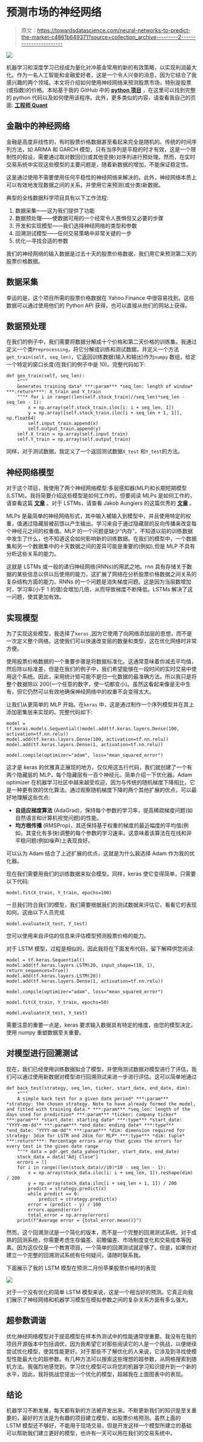# 预测市场的神经网络

> 原文：<https://towardsdatascience.com/neural-networks-to-predict-the-market-c4861b649371?source=collection_archive---------2----------------------->

![](img/9a3b9530b7a9accef302aba49a6e1938.png)

机器学习和深度学习已经成为量化对冲基金常用的新的有效策略，以实现利润最大化。作为一名人工智能和金融爱好者，这是一个令人兴奋的消息，因为它结合了我感兴趣的两个领域。本文将介绍如何使用神经网络来预测股票市场，特别是股票(或指数)的价格。本帖基于我的 GitHub 中的 [**python 项目**](https://github.com/VivekPa/IntroNeuralNetworks) ，在这里可以找到完整的 python 代码以及如何使用该程序。此外，更多类似的内容，请查看我自己的页面: [**工程师 Quant**](https://medium.com/engineer-quant)

## 金融中的神经网络

金融是高度非线性的，有时股票价格数据甚至看起来完全是随机的。传统的时间序列方法，如 ARIMA 和 GARCH 模型，只有当序列是平稳的时才有效，这是一个限制性的假设，需要通过取对数回归(或其他变换)对序列进行预处理。然而，在实时交易系统中实现这些模型的主要问题是，随着新数据的增加，不能保证稳定性。

这是通过使用不需要使用任何平稳性的神经网络来解决的。此外，神经网络本质上可以有效地发现数据之间的关系，并使用它来预测(或分类)新数据。

典型的全栈数据科学项目具有以下工作流程:

1.  数据采集——这为我们提供了功能
2.  数据预处理——使数据可用的一个经常令人畏惧但又必要的步骤
3.  开发和实现模型——我们选择神经网络的类型和参数
4.  回溯测试模型——任何交易策略中非常关键的一步
5.  优化—寻找合适的参数

我们的神经网络的输入数据是过去十天的股票价格数据，我们用它来预测第二天的股票价格数据。

## 数据采集

幸运的是，这个项目所需的股票价格数据在 Yahoo Finance 中很容易找到。这些数据可以通过使用他们的 Python API 获得，也可以直接从他们的网站上获得。

## 数据预处理

在我们的例子中，我们需要将数据分解成十个价格和第二天价格的训练集。我通过定义一个类`Preprocessing`，将它分解成训练和测试数据，并定义一个方法`get_train(self, seq_len)`，它返回训练数据(输入和输出)作为`numpy` 数组，给定一个特定的窗口长度(在我们的例子中是 10)。完整代码如下:

```
def gen_train(self, seq_len):
    *"""
    Generates training data* ***:param*** *seq_len: length of window* ***:return****: X_train and Y_train
    """* for i in range((len(self.stock_train)//seq_len)*seq_len - seq_len - 1):
        x = np.array(self.stock_train.iloc[i: i + seq_len, 1])
        y = np.array([self.stock_train.iloc[i + seq_len + 1, 1]], np.float64)
        self.input_train.append(x)
        self.output_train.append(y)
    self.X_train = np.array(self.input_train)
    self.Y_train = np.array(self.output_train)
```

同样，对于测试数据，我定义了一个返回测试数据`X_test` 和`Y_test`的方法。

## 神经网络模型

对于这个项目，我使用了两个神经网络模型:多层感知器(MLP)和长期短期模型(LSTM)。我将简要介绍这些模型是如何工作的，但要阅读 MLPs 是如何工作的，请查看这篇 [**文章**](https://medium.com/engineer-quant/multilayer-perceptron-4453615c4337) 。对于 LSTMs，请查看 Jakob Aungiers 的这篇优秀的 [**文章**](https://www.altumintelligence.com/articles/a/Time-Series-Prediction-Using-LSTM-Deep-Neural-Networks) 。

MLPs 是最简单的神经网络形式，其中输入被输入到模型中，并且使用特定的权重，值通过隐藏层被前馈以产生输出。学习来自于通过隐藏层的反向传播来改变每个神经元之间的权重值。MLP 的一个问题是缺少“内存”。不知道以前的训练数据中发生了什么，也不知道这会如何影响新的训练数据。在我们的模型中，一个数据集和另一个数据集中的十天数据之间的差异可能是重要的(例如),但是 MLP 不具有分析这些关系的能力。

这就是 LSTMs 或一般的递归神经网络(RNNs)的用武之地。rnn 具有存储关于数据的某些信息以供以后使用的能力，这扩展了网络在分析股票价格数据之间关系的复杂结构方面的能力。RNNs 的一个问题是消失梯度问题。这是因为当层数增加时，学习率(小于 1 的值)会增加几倍，从而导致梯度不断降低。LSTMs 解决了这一问题，使其更加有效。

## 实现模型

为了实现这些模型，我选择了`keras` ,因为它使用了向网络添加层的思想，而不是一次定义整个网络。这使我们可以快速改变层的数量和类型，这在优化网络时非常方便。

使用股票价格数据的一个重要步骤是将数据标准化。这通常意味着你减去平均值，然后除以标准差，但是在我们的例子中，我们希望能够在一段时间的实时交易中使用这个系统。因此，采用统计矩可能不是归一化数据的最准确方法。所以我只是将整个数据除以 200(一个任意的数字，使一切都变小)。虽然这看起来像是无中生有，但它仍然可以有效地确保神经网络中的权重不会变得太大。

让我们从更简单的 MLP 开始。在`keras` 中，这是通过制作一个序列模型并在其上添加密集层来实现的。完整代码如下:

```
model = tf.keras.models.Sequential()model.add(tf.keras.layers.Dense(100, activation=tf.nn.relu))
model.add(tf.keras.layers.Dense(100, activation=tf.nn.relu))
model.add(tf.keras.layers.Dense(1, activation=tf.nn.relu))

model.compile(optimizer="adam", loss="mean_squared_error")
```

这才是 keras 的优雅真正展现的地方。仅仅用这五行代码，我们就创建了一个有两个隐藏层的 MLP，每个隐藏层有一百个神经元。简单介绍一下优化器。Adam optimizer 在机器学习社区中越来越受欢迎，因为与传统的随机梯度下降相比，它是一种更有效的优化算法。通过观察随机梯度下降的两个其他扩展的优点，可以最好地理解这些优点:

*   **自适应梯度算法** (AdaGrad)，保持每个参数的学习率，提高稀疏梯度问题(如自然语言和计算机视觉问题)的性能。
*   **均方根传播** (RMSProp)，其还保持基于权重的梯度的最近幅度的平均值(例如，其变化有多快)调整的每个参数的学习速率。这意味着该算法在在线和非平稳问题(例如噪声)上表现良好。

可以认为 Adam 结合了上述扩展的优点，这就是为什么我选择 Adam 作为我的优化器。

现在我们需要用我们的训练数据来拟合模型。同样，keras 使它变得简单，只需要以下代码:

```
model.fit(X_train, Y_train, epochs=100)
```

一旦我们符合我们的模型，我们需要根据我们的测试数据来评估它，看看它的表现如何。这由以下人员完成

```
model.evaluate(X_test, Y_test)
```

您可以使用来自评估的信息来评估模型预测股票价格的能力。

对于 LSTM 模型，过程是相似的，因此我将在下面发布代码，留下解释供您阅读:

```
model = tf.keras.Sequential()
model.add(tf.keras.layers.LSTM(20, input_shape=(10, 1), return_sequences=True))
model.add(tf.keras.layers.LSTM(20))
model.add(tf.keras.layers.Dense(1, activation=tf.nn.relu))

model.compile(optimizer="adam", loss="mean_squared_error")

model.fit(X_train, Y_train, epochs=50)

model.evaluate(X_test, Y_test)
```

需要注意的重要一点是，keras 要求输入数据具有特定的维度，由您的模型决定。使用 numpy 重塑数据至关重要。

## 对模型进行回溯测试

现在，我们已经使用训练数据拟合了模型，并使用测试数据对模型进行了评估，我们可以通过使用新数据对模型进行回溯测试来进一步进行评估。这可以简单地通过

```
def back_test(strategy, seq_len, ticker, start_date, end_date, dim):
    *"""
    A simple back test for a given date period* ***:param*** *strategy: the chosen strategy. Note to have already formed the model, and fitted with training data.* ***:param*** *seq_len: length of the days used for prediction* ***:param*** *ticker: company ticker* ***:param*** *start_date: starting date* ***:type*** *start_date: "YYYY-mm-dd"* ***:param*** *end_date: ending date* ***:type*** *end_date: "YYYY-mm-dd"* ***:param*** *dim: dimension required for strategy: 3dim for LSTM and 2dim for MLP* ***:type*** *dim: tuple* ***:return****: Percentage errors array that gives the errors for every test in the given date range
    """* data = pdr.get_data_yahoo(ticker, start_date, end_date)
    stock_data = data["Adj Close"]
    errors = []
    for i in range((len(stock_data)//10)*10 - seq_len - 1):
        x = np.array(stock_data.iloc[i: i + seq_len, 1]).reshape(dim) / 200
        y = np.array(stock_data.iloc[i + seq_len + 1, 1]) / 200
        predict = strategy.predict(x)
        while predict == 0:
            predict = strategy.predict(x)
        error = (predict - y) / 100
        errors.append(error)
        total_error = np.array(errors)
    print(f"Average error = {total_error.mean()}")
```

然而，这个回溯测试是一个简化的版本，而不是一个完整的回溯测试系统。对于成熟的回测系统，你需要考虑生存偏差、前瞻偏差、市场制度变化和交易成本等因素。因为这仅仅是一个教育项目，一个简单的回溯测试就足够了。但是，如果你对建立一个完整的回溯测试系统有任何疑问，请随时联系我。

下面展示了我的 LSTM 模型在预测二月份苹果股票价格时的表现

![](img/6baa3305267b7a451b986a6c72f9aae6.png)

对于一个没有优化的简单 LSTM 模型来说，这是一个相当好的预测。它真正向我们展示了神经网络和机器学习模型在模拟参数之间的复杂关系方面有多么强大。

## 超参数调谐

优化神经网络模型对于提高模型在样本外测试中的性能通常很重要。我没有在我的项目开源版本中包括调优，因为我希望它对那些阅读它的人是一个挑战，以便继续尝试优化模型，使其性能更好。对于那些不了解优化的人来说，它涉及到寻找使模型性能最大化的超参数。有几种方法可以搜索这些理想的超参数，从网格搜索到随机方法。我强烈地感觉到，学习优化模型可以将您的机器学习知识提升到一个新的水平，因此，我将挑战您提出一个优化的模型，超越我在上面图表中的表现。

## 结论

机器学习不断发展，每天都有新的方法被开发出来。不断更新我们的知识是至关重要的，最好的方法是为有趣的项目建立模型，如股票价格预测。虽然上面的 LSTM 模型还不够好，不能用于现场交易，但是开发这样一个模型所建立的基础可以帮助我们建立更好的模型，也许有一天可以用在我们的交易系统中。